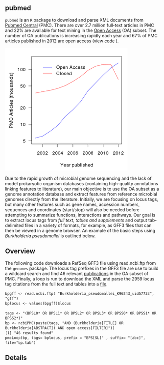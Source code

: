 ## pubmed

`pubmed` is an `R` package to download and parse XML documents from [Pubmed Central](http://www.ncbi.nlm.nih.gov/pmc) (PMC).  There are over 2.7 million full-text articles in PMC and 22% are available for text mining in the [Open Access](http://www.ncbi.nlm.nih.gov/pmc/tools/openftlist) (OA) subset.  The number of OA publications is increasing rapidly each year and 67% of PMC articles published in 2012 are open access (view [code](/inst/doc/pmc_growth.R) ).  

![PMC growth](/inst/doc/pmc_growth.png)

Due to the rapid growth of microbial genome sequencing and the lack of model prokaryotic organism databases (containing high-quality annotations linking features to literature), our main objective is to use the OA subset as a genome annotation database and extract features from reference microbial genomes directly from the literature. Initially, we are focusing on locus tags, but many other features such as gene names, accession numbers, sequences and coordinates (start/stop) will also be needed before attempting to summarize functions, interactions and pathways.  Our goal is to extract locus tags from *full text, tables and supplements* and output tab-delimited files in a variety of formats, for example, as GFF3 files that can then be viewed in a genome browser. An example of the basic steps using *Burkholderia pseudomallei* is outlined below.  

## Overview

The following code downloads a RefSeq GFF3 file using read.ncbi.ftp from the `genomes` package. The locus tag prefixes in the GFF3 file are use to build a wildcard search and find 46 relevant [publications](/inst/doc/bp_refs.tab) in the OA subset of PMC. Finally, a loop is run to download the XML and parse the 2959 locus tag citations from the full text and tables into a [file](/inst/doc/bp.tab). 

	bpgff <- read.ncbi.ftp( "Burkholderia_pseudomallei_K96243_uid57733", "gff")
	bplocus <- values(bpgff)$locus

	tags <- "(BPSL0* OR BPSL1* OR BPSL2* OR BPSL3* OR BPSS0* OR BPSS1* OR BPSS2*)"
	bp <- ncbiPMC(paste(tags, "AND (Burkholderia[TITLE] OR Burkholderia[ABSTRACT]) AND open access[FILTER]")) 
	[1] "46 results found"
	pmcLoop(bp, tags= bplocus, prefix = "BPS[SL]" , suffix= "[abc]",  file="bp.tab")


## Details







